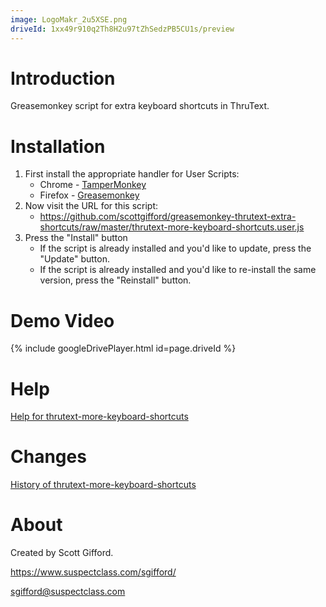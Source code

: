 ```yaml
---
image: LogoMakr_2u5XSE.png
driveId: 1xx49r910q2Th8H2u97tZhSedzPB5CU1s/preview
---
```


# Introduction
Greasemonkey script for extra keyboard shortcuts in ThruText.

# Installation
1. First install the appropriate handler for User Scripts:
   * Chrome - [TamperMonkey](https://chrome.google.com/webstore/detail/tampermonkey/dhdgffkkebhmkfjojejmpbldmpobfkfo)
   * Firefox - [Greasemonkey](https://addons.mozilla.org/en-US/firefox/addon/greasemonkey/)
2. Now visit the URL for this script: 
   * <https://github.com/scottgifford/greasemonkey-thrutext-extra-shortcuts/raw/master/thrutext-more-keyboard-shortcuts.user.js>
3. Press the "Install" button
   * If the script is already installed and you'd like to update, press the "Update" button.
   * If the script is already installed and you'd like to re-install the same version, press the "Reinstall" button.

# Demo Video
{% include googleDrivePlayer.html id=page.driveId %}

# Help
[Help for thrutext-more-keyboard-shortcuts](http://htmlpreview.github.io/?https://raw.githubusercontent.com/scottgifford/greasemonkey-thrutext-extra-shortcuts/master/help.html)

# Changes
[History of thrutext-more-keyboard-shortcuts](https://github.com/scottgifford/greasemonkey-thrutext-extra-shortcuts/commits/master)

# About
Created by Scott Gifford.

https://www.suspectclass.com/sgifford/

sgifford@suspectclass.com
